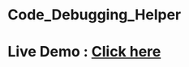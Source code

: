 # Code_Debugging_Helper
# Live Demo : [Click here](https://codedebuggingapper-z56yqsty6e2gfny2zximhu.streamlit.app/)
